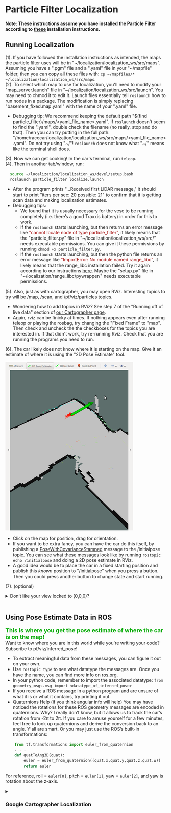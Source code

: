 # Particle Filter Localization
**Note: These instructions assume you have installed the Particle Filter according to [these](http://bwsi-racecar.com/maps/localization/particle_filter_installation/) installation instructions.**
## Running Localization
(1). If you have followed the installation instructions as intended, the maps the particle filter uses will be in "~/localization/localization_ws/src/maps". Assuming you have a ".pgm" file and a ".yaml" file in your "~/mapfile" folder, then you can copy all these files with: `cp ~/mapfiles/* ~/localization/localization_ws/src/maps`.<br>
(2). To select which map to use for localization, you'll need to modify your "map_server.launch" file in "~/localization/localization_ws/src/launch". You may need to chmod it to edit it. Launch files essentially tell `roslaunch` how to run nodes in a package. The modification is simply replacing "basement_fixed.map.yaml" with the name of your ".yaml" file.

* Debugging tip: We recommend keeping the default path "$(find particle_filter)/maps/<yaml_file_name>.yaml". If `roslaunch` doesn't seem to find the ".yaml", double check the filename (no really, stop and do that). Then you can try putting in the full path: "/home/racecar/localization/localization_ws/src/maps/<yaml_file_name>.yaml". Do not try using "~/"! `roslaunch` does not know what "~/" means like the terminal shell does.

(3). Now we can get cooking! In the car's terminal, run `teleop`.<br>
(4). Then in another tab/window, run:
```bash
  source ~/localization/localization_ws/devel/setup.bash
  roslaunch particle_filter localize.launch
```
* After the program prints "…Received first LiDAR message," it should start to print "iters per sec: 20  possible: 21" to confirm that it is getting scan data and making localization estimates.
* Debugging tips:
    * We found that it is usually necessary for the vesc to be running completely (i.e. there’s a good Traxxis battery) in order for this to work.
    * If the `roslaunch` starts launching, but then returns an error message like <font color="A00000">"cannot locate node of type particle_filter"</font>, it likely means that the "particle_filter.py" file in "~/localization/localization_ws/src/" needs executable permissions. You can give it these permissions by running `chmod +x particle_filter.py`.
    * If the `roslaunch` starts launching, but then the python file returns an error message like <font color="A00000">"ImportError: No module named range_libc"</font>, it likely means that the range_libc installation failed. Try it again according to our instructions [here](http://bwsi-racecar.com/maps/localization/particle_filter_installation/). Maybe the "setup.py" file in "~/localization/range_libc/pywrapper/" needs executable permissions.

(5). Also, just as with cartographer, you may open RViz. Interesting topics to try will be /map, /scan, and /pf/viz/particles topics.
* Wondering how to add topics in RViz? See step 7 of the "Running off of live data" section of [our Cartographer page](http://bwsi-racecar.com/maps/cartographer/cartographer_usage/#running-off-of-live-data).
* Again, rviz can be finicky at times. If nothing appears even after running teleop or playing the rosbag, try changing the "Fixed Frame" to "map". Then check and uncheck the the checkboxes for the topics you are interested in. If that didn't work, try re-running Rviz. Check that you are running the programs you need to run.<br>
 
(6). The car likely does not know where it is starting on the map. Give it an estimate of where it is using the "2D Pose Estimate" tool.<br>

![](img/localize_pose_rviz_small.png)

* Click on the map for position, drag for orientation.<br>
* If you want to be extra fancy, you can have the car do this itself, by publishing a [PoseWithCovarianceStamped](http://docs.ros.org/api/geometry_msgs/html/index-msg.html) message to the /initialpose topic. You can see what these messages look like by running `rostopic echo /initialpose` and doing a 2D pose estimate in RViz. 
* A good idea would be to place the car in a fixed starting position and publish this *known* position to "/initialpose" when you press a button. Then you could press another button to change state and start running.

(7). (optional)<details><summary>Don’t like your view locked to (0,0,0)?</summary>
Make it follow the car by changing your frame to something on the car.<br>
![](img/rviz_target_frame_small.png)

  * First use the "Focus Camera" tool and click near the pose estimates (red arrows) to center the view on the car initially.</li>
  * Then change "Target Frame" to something on the car (like "base_link") to keep up with the car’s changes in position.
</details><br>

## Using Pose Estimate Data in ROS
<font color="00AA00" size="4"><b> This is where you get the pose estimate of where the car is on the map! </b></font><br>
Want to know where you are in this world while you're writing your code? Subscribe to pf/viz/inferred\_pose!

  * To extract meaningful data from these messages, you can figure it out on your own.
  * Use `rostopic type` to see what datatype the messages are. Once you have the name, you can find more info on [ros.org](http://docs.ros.org/api/geometry_msgs/html/index-msg.html).
  * In your python code, remember to import the associated datatype: `from geometry_msgs.msg import <datatype_of_inferred_pose>`
  * If you receive a ROS message in a python program and are unsure of what it is or what it contains, try printing it out.
  * Quaternions Help (if you think angular info will help)
  You may have noticed the rotations for these ROS geometry messages are encoded in quaternions. Why? I really don’t know, but it allows us to track the car’s rotation from -2π to 2π. If you care to amuse yourself for a few minutes, feel free to look up quaternions and derive the conversion back to an angle. Y'all are smart. Or you may just use the ROS’s built-in transformations:
```python
    from tf.transformations import euler_from_quaternion
    . . .
    def quatToAng3D(quat):
        euler = euler_from_quaternion((quat.x,quat.y,quat.z,quat.w))
        return euler
```
  For reference, roll = `euler[0]`, pitch = `euler[1]`, yaw = `euler[2]`, and yaw is rotation about the z-axis.

<details><summary><h3>Google Cartographer Localization</h3></summary>
To run localization in Google Cartographer, you won't need an image and an ".yaml" file, but rather this file structure called a ".pbstream". Here's how you get this thing:
  
(1). `cd` into the folder you want your ".pbstream" stored.<br>
(2). Run `roslaunch cartographer_ros offline_racecar_2d.launch bag_filenames:=${HOME}/bagfiles/<your_rosbag_name>.bag`<br>
&ensp; Warning: this will pull up an rviz window, so whoops if you're ssh-ed in.<br>
(3). Wait for the bag to finish playing, then watch the terminal and wait until it's done "optimizing".<br>
Now you wanna localize. Here's how you do something like that (though it also tries to make another map, which is concerning; maybe you need to modify one of the config files to include `max_submaps_to_keep = 3`, as the [Google Cartographer website](https://google-cartographer-ros.readthedocs.io/en/latest/going_further.html) suggests).<br>
(4). Run the localization by entering the following `roslaunch cartographer_ros demo_racecar_2d_localization.launch \ load_state_filename:=${HOME}/<path_to_file>/<my_file_name>.pbstream`.<br>
(5). We don't really know where to get pose data. And if you wanted to give the program pose estimated, good stinkin' luck, buddy. The best we can offer is intercepting stuff sent across the "tf" topic. While the localization is running, enter `rostopic echo tf`. The "base_link" frame may have relevant data.<br>

<h4> Change log (how did we concoct some of those launch and configuration files):</h4>
(1). Copy the launch file demo_backpack_2d_localization.launch and rename it by entering `cp demo_backpack_2d_localization.launch demo_racecar_2d_localization.launch`.<br>
&ensp; Within this new file change robot_description to "$(find xacro)/xacro '$(find racecar_description)/urdf/racecar.xacro'")"<br>
&ensp; Configuration_basename becomes racecar_2d_localization.lua<br>
&ensp; Don't remap from "echoes". Instead:<br>
&ensp; Remap from /odom to /vesc/odom<br>
&ensp; Remap from imu to /imu/datav
(2). Delete the robag node.<br>
(3). First, enter `cp offline_backpack_2d.launch offline_racecar_2d.launch`<br>
Also, change the "configuration_basename" argument from backpack_2d.lua to racecar_2d.lua<br>
Delete the "urdf_basename" parameter entirely.<br>
Don't remap from "echoes". Instead:<br>
remap from /odom to /vesc/odom<br>
remap from imu to /imu/data<br>
</details>
